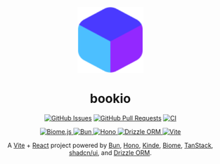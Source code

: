 <p align="center">
  <img src="./client/public/logo-small.svg" alt="Logo" width="150" height="150" />
</p>
<h1 align="center">bookio</h1>
<p align="center">
  <a href="https://img.shields.io/github/issues/jsoderholm/bookio"><img alt="GitHub Issues" src="https://img.shields.io/github/issues/jsoderholm/bookio" height="20"/></a>
<a href="https://img.shields.io/github/issues-pr/TerenceNg03/CI-Server"><img alt="GitHub Pull Requests" src="https://img.shields.io/github/issues-pr/TerenceNg03/CI-Server" height="20"/></a>
<a href="https://github.com/jsoderholm/bookio/actions/workflows/pull_request.yml"><img alt="CI" src="https://github.com/jsoderholm/bookio/actions/workflows/pull_request.yml/badge.svg" height="20"/></a>
 </p>

<p align="center">
	<a href="https://img.shields.io/badge/biome-4.0.1-brightgreen">
 		<img alt="Biome.js" src="https://img.shields.io/badge/biome-4.0.1-blue" height="20"/>
 	</a>
	<a href="https://img.shields.io/badge/bun-1.1.9-pink">
 		<img alt="Bun" src="https://img.shields.io/badge/bun-1.1.9-pink" height="20"/>
	</a>
	<a href="https://img.shields.io/badge/hono-4.4.0-orange">
 		<img alt="Hono" src="https://img.shields.io/badge/hono-4.4.0-orange" height="20"/>
 	</a>
	<a href="https://img.shields.io/badge/drizzle-0.31.0-yellow">
 		<img alt="Drizzle ORM" src="https://img.shields.io/badge/drizzle-0.31.0-yellow" height="20"/>
 	</a>
	<a href="https://img.shields.io/badge/vite-5.2.0-purple">
 		<img alt="Vite" src="https://img.shields.io/badge/vite-5.2.0-purple" height="20"/>
 	</a>
</p>

<p align="center">
    A <a href="https://vitejs.dev/">Vite</a> + <a href="https://react.dev/">React</a> project powered by <a href="https://bun.sh">Bun</a>, <a href="https://turbo.build">Hono</a>, <a href="https://kinde.com/">Kinde</a>, <a href="https://biomejs.dev/">Biome</a>, <a href="https://tanstack.com/">TanStack</a>, <a href="https://ui.shadcn.com/">shadcn/ui</a>, and <a href="https://orm.drizzle.team">Drizzle ORM</a>. 
</p>
